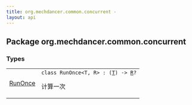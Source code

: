 ```yaml
---
title: org.mechdancer.common.concurrent - 
layout: api
---
```




## Package org.mechdancer.common.concurrent

### Types

<table class="api-docs-table">
<tbody>
<tr>
<td markdown="1">

<a href="-run-once/index.html">RunOnce</a>


</td>
<td markdown="1">
<div class="signature"><code><span class="keyword">class </span><span class="identifier">RunOnce</span><span class="symbol">&lt;</span><span class="identifier">T</span><span class="symbol">, </span><span class="identifier">R</span><span class="symbol">&gt;</span>&nbsp;<span class="symbol">:</span>&nbsp;<span class="symbol">(</span><a href="-run-once/index.html#T"><span class="identifier">T</span></a><span class="symbol">)</span>&nbsp;<span class="symbol">-&gt;</span>&nbsp;<a href="-run-once/index.html#R"><span class="identifier">R</span></a><span class="symbol">?</span></code></div>

计算一次


</td>
</tr>
</tbody>
</table>
